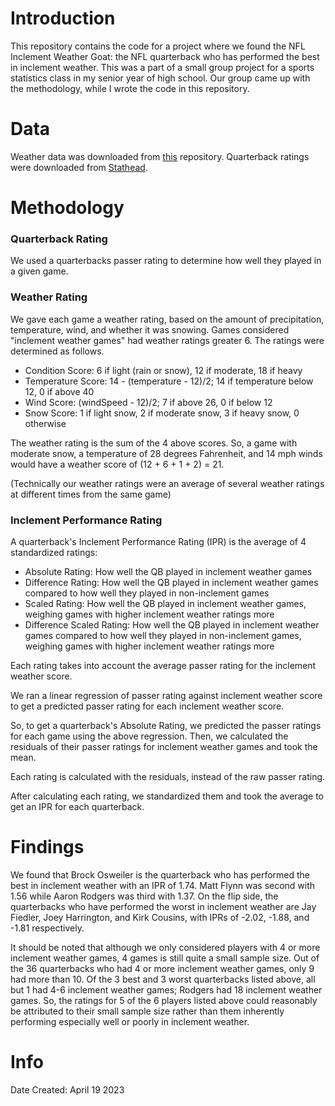 # Introduction

This repository contains the code for a project where we found the NFL Inclement Weather Goat: the NFL quarterback who has performed the best in inclement weather. This was a part of a small group project for a sports statistics class in my senior year of high school. Our group came up with the methodology, while I wrote the code in this repository. 


# Data

Weather data was downloaded from [this](https://github.com/ThompsonJamesBliss/WeatherData/tree/master) repository.
Quarterback ratings were downloaded from [Stathead](Stathead.com).


# Methodology

### Quarterback Rating
We used a quarterbacks passer rating to determine how well they played in a given game. 

### Weather Rating
We gave each game a weather rating, based on the amount of precipitation, temperature, wind, and whether it was snowing. Games considered "inclement weather games" had weather ratings greater 6. The ratings were determined as follows. 
- Condition Score: 6 if light (rain or snow), 12 if moderate, 18 if heavy
- Temperature Score: 14 - (temperature - 12)/2; 14 if temperature below 12, 0 if above 40
- Wind Score: (windSpeed - 12)/2; 7 if above 26, 0 if below 12
- Snow Score: 1 if light snow, 2 if moderate snow, 3 if heavy snow, 0 otherwise

The weather rating is the sum of the 4 above scores. So, a game with moderate snow, a temperature of 28 degrees Fahrenheit, and 14 mph winds would have a weather score of (12 + 6 + 1 + 2) = 21. 

(Technically our weather ratings were an average of several weather ratings at different times from the same game)

### Inclement Performance Rating
A quarterback's Inclement Performance Rating (IPR) is the average of 4 standardized ratings:
- Absolute Rating: How well the QB played in inclement weather games
- Difference Rating: How well the QB played in inclement weather games compared to how well they played in non-inclement games
- Scaled Rating: How well the QB played in inclement weather games, weighing games with higher inclement weather ratings more
- Difference Scaled Rating: How well the QB played in inclement weather games compared to how well they played in non-inclement games, weighing games with higher inclement weather ratings more

Each rating takes into account the average passer rating for the inclement weather score. 

We ran a linear regression of passer rating against inclement weather score to get a predicted passer rating for each inclement weather score. 

So, to get a quarterback's Absolute Rating, we predicted the passer ratings for each game using the above regression. Then, we calculated the residuals of their passer ratings for inclement weather games and took the mean. 

Each rating is calculated with the residuals, instead of the raw passer rating. 

After calculating each rating, we standardized them and took the average to get an IPR for each quarterback. 

# Findings

We found that Brock Osweiler is the quarterback who has performed the best in inclement weather with an IPR of 1.74. Matt Flynn was second with 1.56 while Aaron Rodgers was third with 1.37. On the flip side, the quarterbacks who have performed the worst in inclement weather are Jay Fiedler, Joey Harrington, and Kirk Cousins, with IPRs of -2.02, -1.88, and -1.81 respectively. 

It should be noted that although we only considered players with 4 or more inclement weather games, 4 games is still quite a small sample size. Out of the 36 quarterbacks who had 4 or more inclement weather games, only 9 had more than 10. Of the 3 best and 3 worst quarterbacks listed above, all but 1 had 4-6 inclement weather games; Rodgers had 18 inclement weather games. So, the ratings for 5 of the 6 players listed above could reasonably be attributed to their small sample size rather than them inherently performing especially well or poorly in inclement weather. 


# Info

Date Created: April 19 2023
